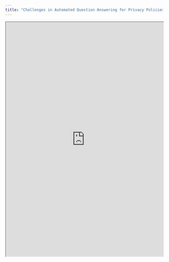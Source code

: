 ```yaml
---
title: "Challenges in Automated Question Answering for Privacy Policies"
---
```



<iframe height="750" width="100%" src="https://ewelton.github.io/ktest/wiki.html#Challenges%20in%20Automated%20Question%20Answering%20for%20Privacy%20Policies"></iframe>
